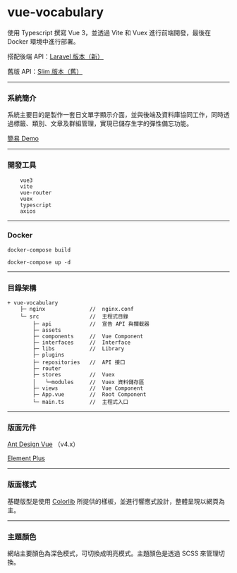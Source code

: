 # vue-vocabulary

使用 Typescript 撰寫 Vue 3，並透過 Vite 和 Vuex 進行前端開發，最後在 Docker 環境中進行部署。

搭配後端 API：[Laravel 版本（新）](https://github.com/tk50486yui/laravel-vocabulary.git)

舊版 API：[Slim 版本（舊）](https://github.com/tk50486yui/slim-vocabulary.git)

----
### 系統簡介

系統主要目的是製作一套日文單字顯示介面，並與後端及資料庫協同工作，同時透過標籤、類別、文章及群組管理，實現已儲存生字的彈性備忘功能。

[簡易 Demo](https://vue.yuex.site/vue-vocabulary/)

----
### 開發工具

``` 
    vue3
    vite
    vue-router 
    vuex
    typescript
    axios
``` 
----
### Docker

``` 
docker-compose build
``` 

``` 
docker-compose up -d
``` 
----
### 目錄架構
```    
+ vue-vocabulary
    ├─ nginx              //  nginx.conf
    └─ src                //  主程式目錄
        ├─ api            //  宣告 API 與攔截器
        ├─ assets
        ├─ components     //  Vue Component
        ├─ interfaces     //  Interface
        ├─ libs           //  Library
        ├─ plugins
        ├─ repositories   //  API 接口
        ├─ router
        ├─ stores         //  Vuex
        │   └─modules     //  Vuex 資料儲存區
        ├─ views          //  Vue Component
        ├─ App.vue        //  Root Component
        └─ main.ts        //  主程式入口
```

----
### 版面元件

[Ant Design Vue](https://www.antdv.com/docs/vue/introduce) （v4.x）

[Element Plus](https://element-plus.org/en-US/)

----
### 版面樣式

基礎版型是使用 [Colorlib](https://colorlib.com/) 所提供的樣板，並進行響應式設計，整體呈現以網頁為主。

----
### 主題顏色

網站主要顏色為深色模式，可切換成明亮模式。主題顏色是透過 SCSS 來管理切換。
